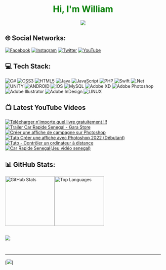 
<h1 align="center" style="color: green">
    Hi, I'm William
</h1>

<p align="center">
  <!-- Typing SVG by DenverCoder1 - https://github.com/DenverCoder1/readme-typing-svg -->
  <a style="color: green"href="[https://github.com/DenverCoder1/readme-typing-svg](https://github.com/iamwill221)">
    <img src="https://readme-typing-svg.demolab.com/?lines=I'm your preferred GameDev🎮;I'm your preferred Designer🎨;I'm your preferred Developer 🧑🏾‍💻  ;Always%20learning%20new%20things😍👌&font=Fira%20Code&center=true&width=440&height=45&color=22B14C&vCenter=true&pause=1000&size=22" /></a>
</p>


## 🌐 Social Networks:
[![Facebook](https://img.shields.io/badge/Facebook-%231877F2.svg?logo=Facebook&logoColor=white)](https://facebook.com/ousmanewilliamkebe) [![Instagram](https://img.shields.io/badge/Instagram-%23E4405F.svg?logo=Instagram&logoColor=white)](https://instagram.com/iamwill_221) [![Twitter](https://img.shields.io/badge/Twitter-%231DA1F2.svg?logo=Twitter&logoColor=white)](https://twitter.com/iamwill_221) [![YouTube](https://img.shields.io/badge/YouTube-%23FF0000.svg?logo=YouTube&logoColor=white)](https://youtube.com/@dkempiresn) 


## 💻 Tech Stack:
![C#](https://img.shields.io/badge/c%23-%23239120.svg?style=flat&logo=c-sharp&logoColor=white) ![CSS3](https://img.shields.io/badge/css3-%231572B6.svg?style=flat&logo=css3&logoColor=white) ![HTML5](https://img.shields.io/badge/html5-%23E34F26.svg?style=flat&logo=html5&logoColor=white) ![Java](https://img.shields.io/badge/java-%23ED8B00.svg?style=flat&logo=java&logoColor=white) ![JavaScript](https://img.shields.io/badge/javascript-%23323330.svg?style=flat&logo=javascript&logoColor=%23F7DF1E) ![PHP](https://img.shields.io/badge/php-%23777BB4.svg?style=flat&logo=php&logoColor=white) ![Swift](https://img.shields.io/badge/swift-F54A2A?style=flat&logo=swift&logoColor=white) ![.Net](https://img.shields.io/badge/.NET-5C2D91?style=flat&logo=.net&logoColor=white) ![UNITY](https://img.shields.io/badge/Unity-%2320232a.svg?style=flat&logo=unity&logoColor=white) ![ANDROID](https://img.shields.io/badge/android-%2320232a.svg?style=flat&logo=android&logoColor=%a4c639) ![IOS](https://img.shields.io/badge/IOS-%2320232a.svg?style=flat&logo=apple&logoColor=white) ![MySQL](https://img.shields.io/badge/mysql-%2300f.svg?style=flat&logo=mysql&logoColor=white) ![Adobe XD](https://img.shields.io/badge/Adobe%20XD-470137?style=flat&logo=Adobe%20XD&logoColor=#FF61F6) ![Adobe Photoshop](https://img.shields.io/badge/adobephotoshop-%2331A8FF.svg?style=flat&logo=adobephotoshop&logoColor=white) ![Adobe Illustrator](https://img.shields.io/badge/adobeillustrator-%23FF9A00.svg?style=flat&logo=adobeillustrator&logoColor=white) ![Adobe InDesign](https://img.shields.io/badge/Adobe%20InDesign-49021F?style=flat&logo=adobeindesign&logoColor=white) ![LINUX](https://img.shields.io/badge/Linux-FCC624?style=flat&logo=linux&logoColor=black)

## 📺 Latest YouTube Videos


  <!-- BEGIN YOUTUBE-CARDS -->
[![Télécharger n'importe quel livre gratuitement !!!](https://ytcards.demolab.com/?id=pCbNRJKtNbg&title=T%C3%A9l%C3%A9charger+n%27importe+quel+livre+gratuitement+%21%21%21&lang=en&timestamp=1663197783&background_color=%230d1117&title_color=%23ffffff&stats_color=%23dedede&width=250 "Télécharger n'importe quel livre gratuitement !!!")](https://www.youtube.com/watch?v=pCbNRJKtNbg)
[![Trailer Car Rapide Senegal  - Gara Store](https://ytcards.demolab.com/?id=qsyruqn3FvE&title=Trailer+Car+Rapide+Senegal++-+Gara+Store&lang=en&timestamp=1662076809&background_color=%230d1117&title_color=%23ffffff&stats_color=%23dedede&width=250 "Trailer Car Rapide Senegal  - Gara Store")](https://www.youtube.com/watch?v=qsyruqn3FvE)
[![Créer une affiche de campagne sur Photoshop](https://ytcards.demolab.com/?id=RusJJN_waE0&title=Cr%C3%A9er+une+affiche+de+campagne+sur+Photoshop&lang=en&timestamp=1659201074&background_color=%230d1117&title_color=%23ffffff&stats_color=%23dedede&width=250 "Créer une affiche de campagne sur Photoshop")](https://www.youtube.com/watch?v=RusJJN_waE0)
[![Tuto   Créer une affiche avec Photoshop 2022 (Débutant)](https://ytcards.demolab.com/?id=_oglshw_QgE&title=Tuto+++Cr%C3%A9er+une+affiche+avec+Photoshop+2022+%28D%C3%A9butant%29&lang=en&timestamp=1659099438&background_color=%230d1117&title_color=%23ffffff&stats_color=%23dedede&width=250 "Tuto   Créer une affiche avec Photoshop 2022 (Débutant)")](https://www.youtube.com/watch?v=_oglshw_QgE)
[![Tuto  - Contrôler un ordinateur à distance](https://ytcards.demolab.com/?id=N71EU46qr5U&title=Tuto++-+Contr%C3%B4ler+un+ordinateur+%C3%A0+distance&lang=en&timestamp=1658949667&background_color=%230d1117&title_color=%23ffffff&stats_color=%23dedede&width=250 "Tuto  - Contrôler un ordinateur à distance")](https://www.youtube.com/watch?v=N71EU46qr5U)
[![Car Rapide Senegal(Jeu vidéo senegal)](https://ytcards.demolab.com/?id=7PsCUlKCGUM&title=Car+Rapide+Senegal%28Jeu+vid%C3%A9o+senegal%29&lang=en&timestamp=1584971797&background_color=%230d1117&title_color=%23ffffff&stats_color=%23dedede&width=250 "Car Rapide Senegal(Jeu vidéo senegal)")](https://www.youtube.com/watch?v=7PsCUlKCGUM)
<!-- END YOUTUBE-CARDS -->
  

## 📊 GitHub Stats:
<div style="display: flex;">
  <img src="https://github-readme-stats-five-self-14.vercel.app/api?username=iamwill221&theme=dark&hide_border=false&include_all_commits=false&count_private=false&card_width=360" alt="GitHub Stats" height="160">
  <img src="https://github-readme-stats-five-self-14.vercel.app/api/top-langs/?username=iamwill221&theme=dark&hide_border=false&include_all_commits=false&count_private=false&layout=compact&card_width=360" alt="Top Languages" height="160">
</div>
</br>


![](https://github-readme-streak-stats.herokuapp.com/?user=iamwill221&theme=dark&hide_border=false) 

</br>


---

[![](https://visitcount.itsvg.in/api?id=iamwill221&icon=0&color=1)]

